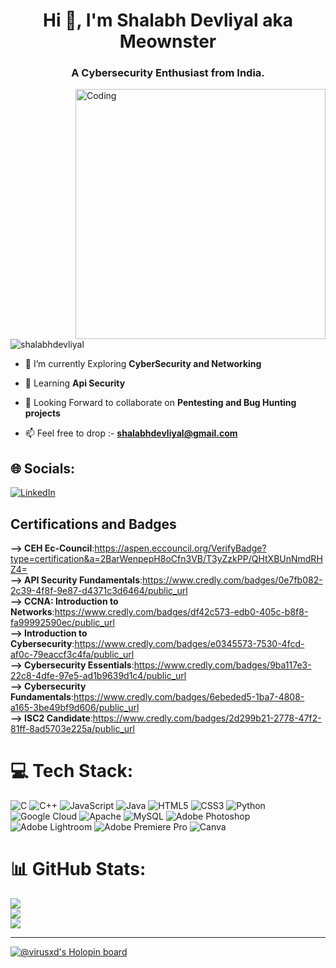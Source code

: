 <h1 align="center">Hi 👋, I'm Shalabh Devliyal aka Meownster</h1>
<h3 align="center">A Cybersecurity Enthusiast from India.</h3>
<img align="right" alt="Coding" width="400" src="https://i.pinimg.com/originals/d1/0c/3d/d10c3d213be6893235d97ae768db8c07.gif">

<p align="left"> <img src="https://komarev.com/ghpvc/?username=shalabhdevliyal&label=Profile%20views&color=0e75b6&style=flat" alt="shalabhdevliyal" /> </p>

- 🔭 I’m currently Exploring **CyberSecurity and Networking**

- 🌱 Learning **Api Security**

- 👯 Looking Forward to collaborate on **Pentesting and Bug Hunting projects**

- 📫 Feel free to drop :- **shalabhdevliyal@gmail.com**


## 🌐 Socials:
[![LinkedIn](https://img.shields.io/badge/LinkedIn-%230077B5.svg?logo=linkedin&logoColor=white)](https://www.linkedin.com/in/shalabh-devliyal-46bb811b9) 

## Certifications and Badges
**--> CEH Ec-Council**:https://aspen.eccouncil.org/VerifyBadge?type=certification&a=2BarWenpepH8oCfn3VB/T3yZzkPP/QHtXBUnNmdRHZ4= <br>
**--> API Security Fundamentals**:https://www.credly.com/badges/0e7fb082-2c39-4f8f-9e87-d4371c3d6464/public_url <br>
**--> CCNA: Introduction to Networks**:https://www.credly.com/badges/df42c573-edb0-405c-b8f8-fa99992590ec/public_url <br>
**--> Introduction to Cybersecurity**:https://www.credly.com/badges/e0345573-7530-4fcd-af0c-79eaccf3c4fa/public_url <br>
**--> Cybersecurity Essentials**:https://www.credly.com/badges/9ba117e3-22c8-4dfe-97e5-ad1b9639d1c4/public_url <br>
**--> Cybersecurity Fundamentals**:https://www.credly.com/badges/6ebeded5-1ba7-4808-a165-3be49bf9d606/public_url <br>
**--> ISC2 Candidate**:https://www.credly.com/badges/2d299b21-2778-47f2-81ff-8ad5703e225a/public_url <br>

# 💻 Tech Stack:
![C](https://img.shields.io/badge/c-%2300599C.svg?style=for-the-badge&logo=c&logoColor=white) ![C++](https://img.shields.io/badge/c++-%2300599C.svg?style=for-the-badge&logo=c%2B%2B&logoColor=white) ![JavaScript](https://img.shields.io/badge/javascript-%23323330.svg?style=for-the-badge&logo=javascript&logoColor=%23F7DF1E) ![Java](https://img.shields.io/badge/java-%23ED8B00.svg?style=for-the-badge&logo=java&logoColor=white) ![HTML5](https://img.shields.io/badge/html5-%23E34F26.svg?style=for-the-badge&logo=html5&logoColor=white) ![CSS3](https://img.shields.io/badge/css3-%231572B6.svg?style=for-the-badge&logo=css3&logoColor=white) ![Python](https://img.shields.io/badge/python-3670A0?style=for-the-badge&logo=python&logoColor=ffdd54) ![Google Cloud](https://img.shields.io/badge/Google%20Cloud-%234285F4.svg?style=for-the-badge&logo=google-cloud&logoColor=white) ![Apache](https://img.shields.io/badge/apache-%23D42029.svg?style=for-the-badge&logo=apache&logoColor=white) ![MySQL](https://img.shields.io/badge/mysql-%2300f.svg?style=for-the-badge&logo=mysql&logoColor=white) ![Adobe Photoshop](https://img.shields.io/badge/adobephotoshop-%2331A8FF.svg?style=for-the-badge&logo=adobephotoshop&logoColor=white) ![Adobe Lightroom](https://img.shields.io/badge/Adobe%20Lightroom-31A8FF.svg?style=for-the-badge&logo=Adobe%20Lightroom&logoColor=white) ![Adobe Premiere Pro](https://img.shields.io/badge/Adobe%20Premiere%20Pro-9999FF.svg?style=for-the-badge&logo=Adobe%20Premiere%20Pro&logoColor=white) ![Canva](https://img.shields.io/badge/Canva-%2300C4CC.svg?style=for-the-badge&logo=Canva&logoColor=white)
# 📊 GitHub Stats:
![](https://github-readme-stats.vercel.app/api?username=shalabhdevliyal&theme=light&hide_border=true&include_all_commits=true&count_private=true)<br/>
![](https://github-readme-streak-stats.herokuapp.com/?user=shalabhdevliyal&theme=light&hide_border=true)<br/>
![](https://github-readme-stats.vercel.app/api/top-langs/?username=shalabhdevliyal&theme=light&hide_border=true&include_all_commits=true&count_private=true&layout=compact)

---

[![@virusxd's Holopin board](https://holopin.me/virusxd)](https://holopin.io/@virusxd)
